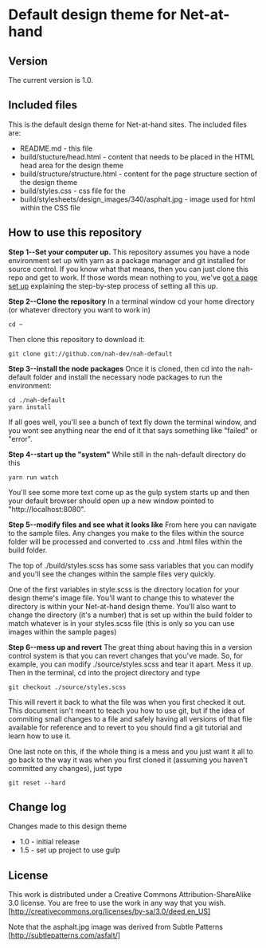 Default design theme for Net-at-hand
====================================

Version
------------------------------------
The current version is 1.0.


Included files
------------------------------------
This is the default design theme for Net-at-hand sites. The included files
are:

* README.md - this file
* build/stucture/head.html - content that needs to be placed in the HTML head area
  for the design theme
* build/structure/structure.html - content for the page structure section of the design
  theme
* build/styles.css - css file for the 
* build/stylesheets/design_images/340/asphalt.jpg - image used for html within the CSS file



How to use this repository
--------------------------
**Step 1--Set your computer up.**
This repository assumes you have a node environment set up with yarn as a package manager
and git installed for source control.
If you know what that means, then you can just clone this repo and get to work.  If
those words mean nothing to you, we've [got a page set up](http://dev.nah.onl/setting-up-a-development-environment) 
explaining the step-by-step process of setting all this up.

**Step 2--Clone the repository**
In a terminal window cd your home directory (or whatever directory you want to work in)

    cd ~

Then clone this repository to download it:

    git clone git://github.com/nah-dev/nah-default

**Step 3--install the node packages**
Once it is cloned, then cd into the nah-default folder and install the necessary
node packages to run the environment:

    cd ./nah-default
    yarn install

If all goes well, you'll see a bunch of text fly down the terminal window,
and you wont see anything near the end of it that says something like "failed"
or "error".

**Step 4--start up the "system"**
While still in the nah-default directory do this

    yarn run watch

You'll see some more text come up as the gulp system starts up and then your
default browser should open up a new window pointed to "http://localhost:8080".

**Step 5--modify files and see what it looks like**
From here you can navigate to the sample files.  Any changes you make to the files
within the source folder will be processed and converted to .css and .html files
within the build folder.

The top of ./build/styles.scss has some sass variables that you can modify and
you'll see the changes within the sample files very quickly.

One of the first variables in style.scss is the directory location for your
design theme's image file.  You'll want to change this to whatever the
directory is within your Net-at-hand design theme.  You'll also want to 
change the directory (it's a number) that is set up within the build folder
to match whatever is in your styles.scss file (this is only so you can use
images within the sample pages)

**Step 6--mess up and revert**
The great thing about having this in a version control system is that you can revert
changes that you've made.  So, for example, you can modify ./source/styles.scss
and tear it apart.  Mess it up.  Then in the terminal, cd into the project
directory and type

    git checkout ./source/styles.scss

This will revert it back to what the file was when you first checked it out.
This document isn't meant to teach you how to use git, but if the idea of
commiting small changes to a file and safely having all versions of that 
file available for reference and to revert to you should find a git tutorial
and learn how to use it.

One last note on this, if the whole thing is a mess and you just want it all
to go back to the way it was when you first cloned it (assuming you haven't
committed any changes), just type

    git reset --hard





Change log
------------------------------------
Changes made to this design theme

* 1.0 - initial release
* 1.5 - set up project to use gulp 


License
------------------------------------
This work is distributed under a Creative Commons Attribution-ShareAlike 
3.0 license.  You are free to use the work in any way that you wish.
[http://creativecommons.org/licenses/by-sa/3.0/deed.en_US]

Note that the asphalt.jpg image was derived from Subtle Patterns 
[http://subtlepatterns.com/asfalt/]